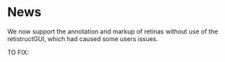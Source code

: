 # News
We now support the annotation and markup of retinas without use of the retistructGUI, which had caused some users issues.


TO FIX:
